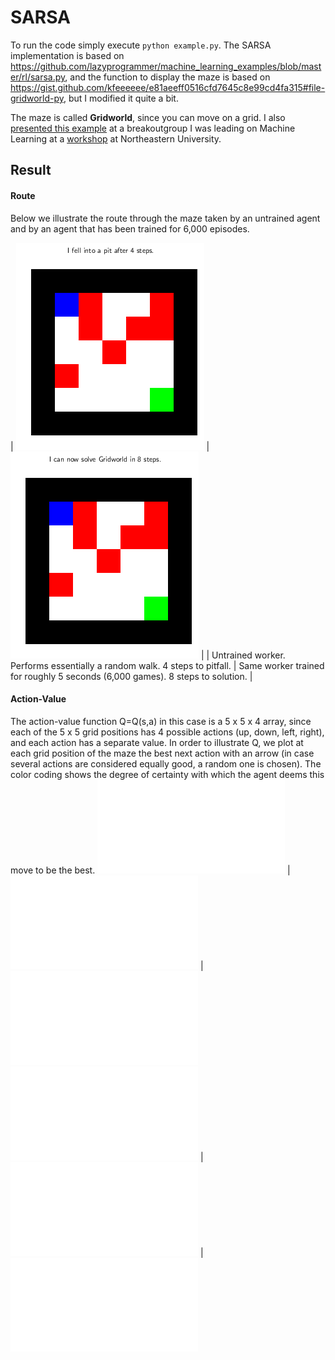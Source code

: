 # SARSA

To run the code simply execute `python example.py`. The SARSA implementation is based on <https://github.com/lazyprogrammer/machine_learning_examples/blob/master/rl/sarsa.py>, and the function to display the maze is based on <https://gist.github.com/kfeeeeee/e81aeeff0516cfd7645c8e99cd4fa315#file-gridworld-py>, but I modified it quite a bit. 

The maze is called **Gridworld**, since you can move on a grid. I also [presented this example](https://github.com/jimhalverson/string_data17/tree/master/reinforcement) at a breakoutgroup I was leading on Machine Learning at a [workshop](https://web.northeastern.edu/het/string_data/) at Northeastern University.

## Result
#### Route
Below we illustrate the route through the maze taken by an untrained agent and by an agent that has been trained for 6,000 episodes.

| !["Untrained worker"](./Untrained_worker.gif "Untrained worker.") | !["Trained worker"](./Trained_worker.gif "Trained worker.") |
| Untrained worker. Performs essentially a random walk. 4 steps to pitfall. | Same worker trained for roughly 5 seconds (6,000 games). 8 steps to solution. |

#### Action-Value
The action-value function Q=Q(s,a) in this case is a 5 x  5 x 4 array, since each of the 5 x 5 grid positions has 4 possible actions (up, down, left, right), and each action has a separate value. In order to illustrate Q, we plot at each grid position of the maze the best next action with an arrow (in case several actions are considered equally good, a random one is chosen). The color coding shows the degree of certainty with which the agent deems this move to be the best.
!["1 episode"](./0.pdf "1 episode.") | !["1000 episodes"](./1000.pdf "1000 episodes.") | !["2000 episodes"](./2000.pdf "2000 episodes.")
!["3000 episodes"](./3000.pdf "3000 episodes.") | !["4000 episodes"](./4000.pdf "4000 episodes.") | !["6000 episode"](./6000.pdf "6000 episodes.")




